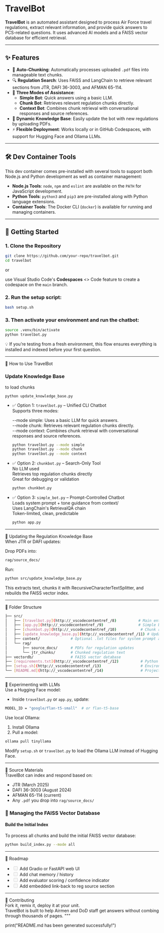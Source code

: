 # TravelBot

**TravelBot** is an automated assistant designed to process Air Force travel regulations, extract relevant information, and provide quick answers to PCS-related questions. It uses advanced AI models and a FAISS vector database for efficient retrieval.

---

## ✨ Features

- 📄 **Auto-Chunking**: Automatically processes uploaded `.pdf` files into manageable text chunks.
- 🔍 **Regulation Search**: Uses FAISS and LangChain to retrieve relevant sections from JTR, DAFI 36-3003, and AFMAN 65-114.
- 🤖 **Three Modes of Assistance**:
  - **Simple Bot**: Quick answers using a basic LLM.
  - **Chunk Bot**: Retrieves relevant regulation chunks directly.
  - **Context Bot**: Combines chunk retrieval with conversational responses and source references.
- 📂 **Dynamic Knowledge Base**: Easily update the bot with new regulations by uploading PDFs.
- ⚡ **Flexible Deployment**: Works locally or in GitHub Codespaces, with support for Hugging Face and Ollama LLMs.

---

## 🛠️ Dev Container Tools

This dev container comes pre-installed with several tools to support both Node.js and Python development as well as container management:
- **Node.js Tools**: `node`, `npm` and `eslint` are available on the `PATH` for JavaScript development.
- **Python Tools**: `python3` and `pip3` are pre-installed along with Python language extensions.
- **Container Tools**: The Docker CLI (`docker`) is available for running and managing containers.

---

## 🚀 Getting Started

### 1. Clone the Repository
```bash
git clone https://github.com/your-repo/travelbot.git
cd travelbot
```
or

use Visual Studio Code's **Codespaces** <> Code feature to create a codespace on the `main` branch.

### 2. Run the setup script:
```bash
bash setup.sh
```
### 3. Then activate your environment and run the chatbot:
```bash
source .venv/bin/activate
python travelbot.py
```

💡 If you’re testing from a fresh environment, this flow ensures everything is installed and indexed before your first question.

---

🧠 How to Use TravelBot

### Update Knowledge Base
to load chunks

```base
python update_knowledge_base.py
```

-   ✅ Option 1: `travelbot.py` – Unified CLI Chatbot  
    Supports three modes:

    --mode simple: Uses a basic LLM for quick answers.  
    --mode chunk: Retrieves relevant regulation chunks directly.  
    --mode context: Combines chunk retrieval with conversational responses and source references.
    ```bash
    python travelbot.py --mode simple
    python travelbot.py --mode chunk
    python travelbot.py --mode context
    ```

-   ✅ Option 2: `chunkbot.py` – Search-Only Tool  
    No LLM used  
    Retrieves top regulation chunks directly  
    Great for debugging or validation
    ```bash
    python chunkbot.py
    ```

-   ✅ Option 3: `simple_bot.py` – Prompt-Controlled Chatbot  
    Loads system prompt + tone guidance from context/  
    Uses LangChain's RetrievalQA chain  
    Token-limited, clean, predictable
    ```bash
    python app.py
    ```

---

🔄 Updating the Regulation Knowledge Base  
When JTR or DAFI updates:

Drop PDFs into:
```bash
rag/source_docs/
```
Run:
```bash
python src/update_knowledge_base.py
```
This extracts text, chunks it with RecursiveCharacterTextSplitter, and rebuilds the FAISS vector index.

---

🧰 Folder Structure
```bash
├── src/
│   ├── [travelbot.py](http://_vscodecontentref_/8)          # Main entry point for all modes
│   ├── [app.py](http://_vscodecontentref_/9)                # Simple bot
│   ├── [chunkbot.py](http://_vscodecontentref_/10)           # Chunk retriever bot
│   ├── [update_knowledge_base.py](http://_vscodecontentref_/11) # Updates the FAISS vector database
│   ├── context/              # Optional .txt files for system prompt and tone
│   └── rag/
│       ├── source_docs/      # PDFs for regulation updates
│       └── jtr_chunks/       # Chunked regulation text
├── vectordb/                 # FAISS vector database
├── [requirements.txt](http://_vscodecontentref_/12)          # Python dependencies
├── [setup.sh](http://_vscodecontentref_/13)                  # Environment setup script
└── [README.md](http://_vscodecontentref_/14)                 # Project documentation
```

---

🤖 Experimenting with LLMs  
Use a Hugging Face model:  
- Inside `travelbot.py` or `app.py`, update:
```bash
MODEL_ID = "google/flan-t5-small"  # or flan-t5-base
```

Use local Ollama:
1. Install Ollama
2. Pull a model:
```bash
ollama pull tinyllama
```
Modify `setup.sh` or `travelbot.py` to load the Ollama LLM instead of Hugging Face.

---

📘 Source Materials  
TravelBot can index and respond based on:
- JTR (March 2025)
- DAFI 36-3003 (August 2024)
- AFMAN 65-114 (current)
- Any `.pdf` you drop into `rag/source_docs/`

### 🔄 Managing the FAISS Vector Database

#### Build the Initial Index  
To process all chunks and build the initial FAISS vector database:
```bash
python build_index.py --mode all
```
---

📅 Roadmap
-   <input disabled="" type="checkbox"> Add Gradio or FastAPI web UI
-   <input disabled="" type="checkbox"> Add chat memory / history
-   <input disabled="" type="checkbox"> Add evaluator scoring / confidence indicator
-   <input disabled="" type="checkbox"> Add embedded link-back to reg source section

---

🙌 Contributing  
Fork it, remix it, deploy it at your unit.  
TravelBot is built to help Airmen and DoD staff get answers without combing through thousands of pages.
"""

print("README.md has been generated successfully!")
